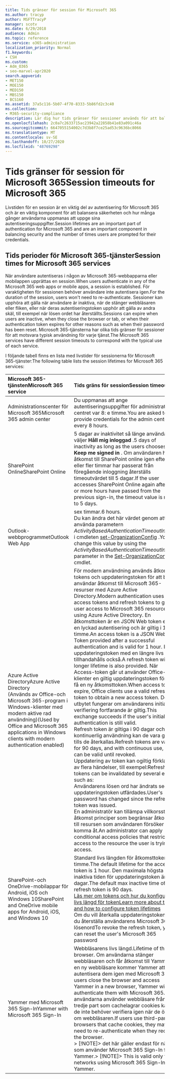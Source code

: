 ```yaml
---
title: Tids gränser för session för Microsoft 365
ms.author: tracyp
author: MSFTTracyP
manager: scotv
ms.date: 6/29/2018
audience: Admin
ms.topic: reference
ms.service: o365-administration
localization_priority: Normal
f1.keywords:
- CSH
ms.custom:
- Adm_O365
- seo-marvel-apr2020
search.appverid:
- MET150
- MOE150
- MED150
- MBS150
- BCS160
ms.assetid: 37a5c116-5b07-4f70-8333-5b86fd2c3c40
ms.collection:
- M365-security-compliance
description: Lär dig hur tids gränser för sessioner används för att balansera säkerheten och hjälpmedel i Microsoft 365-klientprogram.
ms.openlocfilehash: 2c0a7c2633715ac23942a22858b41e83a091c46a
ms.sourcegitcommit: 6647055154002c7d3b8f7ce25ad53c9636bc8066
ms.translationtype: MT
ms.contentlocale: sv-SE
ms.lasthandoff: 10/27/2020
ms.locfileid: "48769298"
---
```

# <a name="session-timeouts-for-microsoft-365"></a><span data-ttu-id="80301-103">Tids gränser för session för Microsoft 365</span><span class="sxs-lookup"><span data-stu-id="80301-103">Session timeouts for Microsoft 365</span></span>

<span data-ttu-id="80301-104">Livstiden för en session är en viktig del av autentisering för Microsoft 365 och är en viktig komponent för att balansera säkerheten och hur många gånger användarna uppmanas att uppge sina autentiseringsuppgifter.</span><span class="sxs-lookup"><span data-stu-id="80301-104">Session lifetimes are an important part of authentication for Microsoft 365 and are an important component in balancing security and the number of times users are prompted for their credentials.</span></span>

## <a name="session-times-for-microsoft-365-services"></a><span data-ttu-id="80301-105">Tids perioder för Microsoft 365-tjänster</span><span class="sxs-lookup"><span data-stu-id="80301-105">Session times for Microsoft 365 services</span></span>

<span data-ttu-id="80301-106">När användare autentiseras i någon av Microsoft 365-webbapparna eller mobilappen upprättas en session.</span><span class="sxs-lookup"><span data-stu-id="80301-106">When users authenticate in any of the Microsoft 365 web apps or mobile apps, a session is established.</span></span> <span data-ttu-id="80301-107">För varaktigheten för sessionen behöver användare inte autentisera igen.</span><span class="sxs-lookup"><span data-stu-id="80301-107">For the duration of the session, users won't need to re-authenticate.</span></span> <span data-ttu-id="80301-108">Sessioner kan upphöra att gälla när användare är inaktiva, när de stänger webbläsaren eller fliken, eller när deras autentiseringstoken upphör att gälla av andra skäl, till exempel när lösen ordet har återställts.</span><span class="sxs-lookup"><span data-stu-id="80301-108">Sessions can expire when users are inactive, when they close the browser or tab, or when their authentication token expires for other reasons such as when their password has been reset.</span></span> <span data-ttu-id="80301-109">Microsoft 365-tjänsterna har olika tids gränser för sessioner för att motsvara typisk användning för varje tjänst.</span><span class="sxs-lookup"><span data-stu-id="80301-109">The Microsoft 365 services have different session timeouts to correspond with the typical use of each service.</span></span>

<span data-ttu-id="80301-110">I följande tabell finns en lista med livstider för sessionerna för Microsoft 365-tjänster:</span><span class="sxs-lookup"><span data-stu-id="80301-110">The following table lists the session lifetimes for Microsoft 365 services:</span></span>

| <span data-ttu-id="80301-111">Microsoft 365-tjänsten</span><span class="sxs-lookup"><span data-stu-id="80301-111">Microsoft 365 service</span></span> | <span data-ttu-id="80301-112">Tids gräns för session</span><span class="sxs-lookup"><span data-stu-id="80301-112">Session timeout</span></span> |
|:-----|:-----|
|<span data-ttu-id="80301-113">Administrationscenter för Microsoft 365</span><span class="sxs-lookup"><span data-stu-id="80301-113">Microsoft 365 admin center</span></span>  <br/> |<span data-ttu-id="80301-114">Du uppmanas att ange autentiseringsuppgifter för administrations centret var 8: e timme.</span><span class="sxs-lookup"><span data-stu-id="80301-114">You are asked to provide credentials for the admin center every 8 hours.</span></span>  <br/> |
|<span data-ttu-id="80301-115">SharePoint Online</span><span class="sxs-lookup"><span data-stu-id="80301-115">SharePoint Online</span></span>  <br/> |<span data-ttu-id="80301-116">5 dagar av inaktivitet så länge användarna väljer **Håll mig inloggad** .</span><span class="sxs-lookup"><span data-stu-id="80301-116">5 days of inactivity as long as the users chooses **Keep me signed in** .</span></span> <span data-ttu-id="80301-117">Om användaren har åtkomst till SharePoint online igen efter 24 eller fler timmar har passerat från föregående inloggning återställs timeoutvärdet till 5 dagar.</span><span class="sxs-lookup"><span data-stu-id="80301-117">If the user accesses SharePoint Online again after 24 or more hours have passed from the previous sign-in, the timeout value is reset to 5 days.</span></span>  <br/> |
|<span data-ttu-id="80301-118">Outlook-webbprogrammet</span><span class="sxs-lookup"><span data-stu-id="80301-118">Outlook Web App</span></span>  <br/> |<span data-ttu-id="80301-119">sex timmar.</span><span class="sxs-lookup"><span data-stu-id="80301-119">6 hours.</span></span>  <br/> <span data-ttu-id="80301-120">Du kan ändra det här värdet genom att använda parametern  _ActivityBasedAuthenticationTimeoutInterval_ i cmdleten [set-OrganizationConfig](https://go.microsoft.com/fwlink/p/?LinkId=615378) .</span><span class="sxs-lookup"><span data-stu-id="80301-120">You can change this value by using the  _ActivityBasedAuthenticationTimeoutInterval_ parameter in the [Set-OrganizationConfig](https://go.microsoft.com/fwlink/p/?LinkId=615378) cmdlet.</span></span>  <br/> |
|<span data-ttu-id="80301-121">Azure Active Directory</span><span class="sxs-lookup"><span data-stu-id="80301-121">Azure Active Directory</span></span>  <br/> <span data-ttu-id="80301-122">(Används av Office-och Microsoft 365-program i Windows-klienter med modern aktive rad användning)</span><span class="sxs-lookup"><span data-stu-id="80301-122">(Used by Office and Microsoft 365 applications in Windows clients with modern authentication enabled)</span></span>  <br/> | <span data-ttu-id="80301-123">För modern användning används åtkomst-tokens och uppdateringstoken för att bevilja användar åtkomst till Microsoft 365-resurser med Azure Active Directory.</span><span class="sxs-lookup"><span data-stu-id="80301-123">Modern authentication uses access tokens and refresh tokens to grant user access to Microsoft 365 resources using Azure Active Directory.</span></span> <span data-ttu-id="80301-124">En åtkomsttoken är en JSON Web token efter en lyckad autentisering och är giltig i 1 timme.</span><span class="sxs-lookup"><span data-stu-id="80301-124">An access token is a JSON Web Token provided after a successful authentication and is valid for 1 hour.</span></span> <span data-ttu-id="80301-125">En uppdateringstoken med en längre livs längd tillhandahålls också.</span><span class="sxs-lookup"><span data-stu-id="80301-125">A refresh token with a longer lifetime is also provided.</span></span> <span data-ttu-id="80301-126">När Access-token går ut använder Office-klienter en giltig uppdateringstoken för att få en ny åtkomsttoken.</span><span class="sxs-lookup"><span data-stu-id="80301-126">When access tokens expire, Office clients use a valid refresh token to obtain a new access token.</span></span> <span data-ttu-id="80301-127">Det här utbytet fungerar om användarens initiala verifiering fortfarande är giltig.</span><span class="sxs-lookup"><span data-stu-id="80301-127">This exchange succeeds if the user's initial authentication is still valid.</span></span>  <br/>  <span data-ttu-id="80301-128">Refresh token är giltiga i 90 dagar och med kontinuerlig användning kan de vara giltiga tills de återkallas.</span><span class="sxs-lookup"><span data-stu-id="80301-128">Refresh tokens are valid for 90 days, and with continuous use, they can be valid until revoked.</span></span>  <br/>  <span data-ttu-id="80301-129">Uppdatering av token kan ogiltig förklaras av flera händelser, till exempel:</span><span class="sxs-lookup"><span data-stu-id="80301-129">Refresh tokens can be invalidated by several events such as:</span></span>  <br/>  <span data-ttu-id="80301-130">Användarens lösen ord har ändrats sedan uppdateringstoken utfärdades.</span><span class="sxs-lookup"><span data-stu-id="80301-130">User's password has changed since the refresh token was issued.</span></span>  <br/>  <span data-ttu-id="80301-131">En administratör kan tillämpa villkorsstyrda åtkomst principer som begränsar åtkomsten till resursen som användaren försöker komma åt.</span><span class="sxs-lookup"><span data-stu-id="80301-131">An administrator can apply conditional access policies that restrict access to the resource the user is trying to access.</span></span>  <br/> |
|<span data-ttu-id="80301-132">SharePoint-och OneDrive-mobilappar för Android, iOS och Windows 10</span><span class="sxs-lookup"><span data-stu-id="80301-132">SharePoint and OneDrive mobile apps for Android, iOS, and Windows 10</span></span>  <br/> |<span data-ttu-id="80301-133">Standard livs längden för åtkomsttoken är 1 timme.</span><span class="sxs-lookup"><span data-stu-id="80301-133">The default lifetime for the access token is 1 hour.</span></span> <span data-ttu-id="80301-134">Den maximala högsta inaktiva tiden för uppdateringstoken är 90 dagar.</span><span class="sxs-lookup"><span data-stu-id="80301-134">The default max inactive time of the refresh token is 90 days.</span></span>  <br/> [<span data-ttu-id="80301-135">Läs mer om tokens och hur du konfigurerar livs längd för token</span><span class="sxs-lookup"><span data-stu-id="80301-135">Learn more about tokens and how to configure token lifetimes</span></span>](https://docs.microsoft.com/azure/active-directory/active-directory-configurable-token-lifetimes) <br/> <span data-ttu-id="80301-136">Om du vill återkalla uppdateringstoken kan du återställa användarens Microsoft 365-lösenord</span><span class="sxs-lookup"><span data-stu-id="80301-136">To revoke the refresh token, you can reset the user's Microsoft 365 password</span></span>  <br/> |
|<span data-ttu-id="80301-137">Yammer med Microsoft 365 Sign-In</span><span class="sxs-lookup"><span data-stu-id="80301-137">Yammer with Microsoft 365 Sign-In</span></span>  <br/> |<span data-ttu-id="80301-138">Webbläsarens livs längd.</span><span class="sxs-lookup"><span data-stu-id="80301-138">Lifetime of the browser.</span></span> <span data-ttu-id="80301-139">Om användarna stänger webbläsaren och får åtkomst till Yammer i en ny webbläsare kommer Yammer att autentisera dem igen med Microsoft 365.</span><span class="sxs-lookup"><span data-stu-id="80301-139">If users close the browser and access Yammer in a new browser, Yammer will re-authenticate them with Microsoft 365.</span></span> <span data-ttu-id="80301-140">Om användarna använder webbläsare från tredje part som cachelagrar cookies kanske de inte behöver verifiera igen när de öppnar om webbläsaren.</span><span class="sxs-lookup"><span data-stu-id="80301-140">If users use third-party browsers that cache cookies, they may not need to re-authenticate when they reopen the browser.</span></span>  <br/> <span data-ttu-id="80301-141">> [!NOTE]> det här gäller endast för nätverk som använder Microsoft 365 Sign-In för Yammer.</span><span class="sxs-lookup"><span data-stu-id="80301-141">> [!NOTE]> This is valid only for networks using Microsoft 365 Sign-In for Yammer.</span></span>           |

